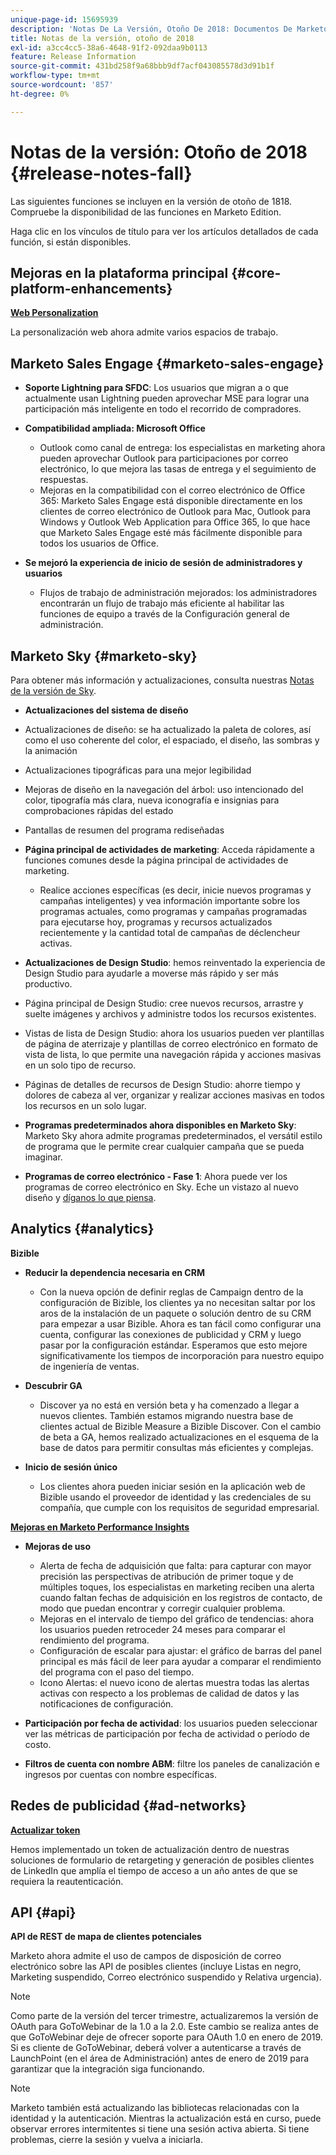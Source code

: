```yaml
---
unique-page-id: 15695939
description: 'Notas De La Versión, Otoño De 2018: Documentos De Marketo: Documentación Del Producto'
title: Notas de la versión, otoño de 2018
exl-id: a3cc4cc5-38a6-4648-91f2-092daa9b0113
feature: Release Information
source-git-commit: 431bd258f9a68bbb9df7acf043085578d3d91b1f
workflow-type: tm+mt
source-wordcount: '857'
ht-degree: 0%

---
```


# Notas de la versión: Otoño de 2018 {#release-notes-fall}

Las siguientes funciones se incluyen en la versión de otoño de 1818. Compruebe la disponibilidad de las funciones en Marketo Edition.

Haga clic en los vínculos de título para ver los artículos detallados de cada función, si están disponibles.

## Mejoras en la plataforma principal {#core-platform-enhancements}

**[Web Personalization](/help/marketo/product-docs/web-personalization/getting-started/workspaces-in-web-personalization.md)**

La personalización web ahora admite varios espacios de trabajo.

## Marketo Sales Engage {#marketo-sales-engage}

* **Soporte Lightning para SFDC**: Los usuarios que migran a o que actualmente usan Lightning pueden aprovechar MSE para lograr una participación más inteligente en todo el recorrido de compradores.

* **Compatibilidad ampliada: Microsoft Office**

   * Outlook como canal de entrega: los especialistas en marketing ahora pueden aprovechar Outlook para participaciones por correo electrónico, lo que mejora las tasas de entrega y el seguimiento de respuestas.
   * Mejoras en la compatibilidad con el correo electrónico de Office 365: Marketo Sales Engage está disponible directamente en los clientes de correo electrónico de Outlook para Mac, Outlook para Windows y Outlook Web Application para Office 365, lo que hace que Marketo Sales Engage esté más fácilmente disponible para todos los usuarios de Office.

* **Se mejoró la experiencia de inicio de sesión de administradores y usuarios**

   * Flujos de trabajo de administración mejorados: los administradores encontrarán un flujo de trabajo más eficiente al habilitar las funciones de equipo a través de la Configuración general de administración.

## Marketo Sky {#marketo-sky}

Para obtener más información y actualizaciones, consulta nuestras [Notas de la versión de Sky](https://help.marketo.com).

* **Actualizaciones del sistema de diseño**

* Actualizaciones de diseño: se ha actualizado la paleta de colores, así como el uso coherente del color, el espaciado, el diseño, las sombras y la animación
* Actualizaciones tipográficas para una mejor legibilidad
* Mejoras de diseño en la navegación del árbol: uso intencionado del color, tipografía más clara, nueva iconografía e insignias para comprobaciones rápidas del estado
* Pantallas de resumen del programa rediseñadas

* **Página principal de actividades de marketing**: Acceda rápidamente a funciones comunes desde la página principal de actividades de marketing.

   * Realice acciones específicas (es decir, inicie nuevos programas y campañas inteligentes) y vea información importante sobre los programas actuales, como programas y campañas programadas para ejecutarse hoy, programas y recursos actualizados recientemente y la cantidad total de campañas de déclencheur activas.

* **Actualizaciones de Design Studio**: hemos reinventado la experiencia de Design Studio para ayudarle a moverse más rápido y ser más productivo.
* Página principal de Design Studio: cree nuevos recursos, arrastre y suelte imágenes y archivos y administre todos los recursos existentes.
* Vistas de lista de Design Studio: ahora los usuarios pueden ver plantillas de página de aterrizaje y plantillas de correo electrónico en formato de vista de lista, lo que permite una navegación rápida y acciones masivas en un solo tipo de recurso.
* Páginas de detalles de recursos de Design Studio: ahorre tiempo y dolores de cabeza al ver, organizar y realizar acciones masivas en todos los recursos en un solo lugar.
* **Programas predeterminados ahora disponibles en Marketo Sky**: Marketo Sky ahora admite programas predeterminados, el versátil estilo de programa que le permite crear cualquier campaña que se pueda imaginar.
* **Programas de correo electrónico - Fase 1**: Ahora puede ver los programas de correo electrónico en Sky. Eche un vistazo al nuevo diseño y [díganos lo que piensa](https://go.marketo.com/NextGenUX---USA---Apr-2018-fcp_Landing-Page-Feedback.html).

## Analytics {#analytics}

**Bizible**

* **Reducir la dependencia necesaria en CRM**

   * Con la nueva opción de definir reglas de Campaign dentro de la configuración de Bizible, los clientes ya no necesitan saltar por los aros de la instalación de un paquete o solución dentro de su CRM para empezar a usar Bizible. Ahora es tan fácil como configurar una cuenta, configurar las conexiones de publicidad y CRM y luego pasar por la configuración estándar. Esperamos que esto mejore significativamente los tiempos de incorporación para nuestro equipo de ingeniería de ventas.

* **Descubrir GA**

   * Discover ya no está en versión beta y ha comenzado a llegar a nuevos clientes. También estamos migrando nuestra base de clientes actual de Bizible Measure a Bizible Discover. Con el cambio de beta a GA, hemos realizado actualizaciones en el esquema de la base de datos para permitir consultas más eficientes y complejas.

* **Inicio de sesión único**

   * Los clientes ahora pueden iniciar sesión en la aplicación web de Bizible usando el proveedor de identidad y las credenciales de su compañía, que cumple con los requisitos de seguridad empresarial.

**[Mejoras en Marketo Performance Insights](/help/marketo/product-docs/reporting/performance-insights/performance-insights-overview.md)**

* **Mejoras de uso**

   * Alerta de fecha de adquisición que falta: para capturar con mayor precisión las perspectivas de atribución de primer toque y de múltiples toques, los especialistas en marketing reciben una alerta cuando faltan fechas de adquisición en los registros de contacto, de modo que puedan encontrar y corregir cualquier problema.
   * Mejoras en el intervalo de tiempo del gráfico de tendencias: ahora los usuarios pueden retroceder 24 meses para comparar el rendimiento del programa.
   * Configuración de escalar para ajustar: el gráfico de barras del panel principal es más fácil de leer para ayudar a comparar el rendimiento del programa con el paso del tiempo.
   * Icono Alertas: el nuevo icono de alertas muestra todas las alertas activas con respecto a los problemas de calidad de datos y las notificaciones de configuración.

* **Participación por fecha de actividad**: los usuarios pueden seleccionar ver las métricas de participación por fecha de actividad o período de costo.
* **Filtros de cuenta con nombre ABM**: filtre los paneles de canalización e ingresos por cuentas con nombre específicas.

## Redes de publicidad {#ad-networks}

**[Actualizar token](/help/marketo/product-docs/demand-generation/social/social-functions/set-up-linkedin-lead-gen-forms.md)**

Hemos implementado un token de actualización dentro de nuestras soluciones de formulario de retargeting y generación de posibles clientes de LinkedIn que amplía el tiempo de acceso a un año antes de que se requiera la reautenticación.

## API {#api}

**API de REST de mapa de clientes potenciales**

Marketo ahora admite el uso de campos de disposición de correo electrónico sobre las API de posibles clientes (incluye Listas en negro, Marketing suspendido, Correo electrónico suspendido y Relativa urgencia).

>[!NOTE]
>
>Como parte de la versión del tercer trimestre, actualizaremos la versión de OAuth para GoToWebinar de la 1.0 a la 2.0. Este cambio se realiza antes de que GoToWebinar deje de ofrecer soporte para OAuth 1.0 en enero de 2019. Si es cliente de GoToWebinar, deberá volver a autenticarse a través de LaunchPoint (en el área de Administración) antes de enero de 2019 para garantizar que la integración siga funcionando.

>[!NOTE]
>
>Marketo también está actualizando las bibliotecas relacionadas con la identidad y la autenticación. Mientras la actualización está en curso, puede observar errores intermitentes si tiene una sesión activa abierta. Si tiene problemas, cierre la sesión y vuelva a iniciarla.
